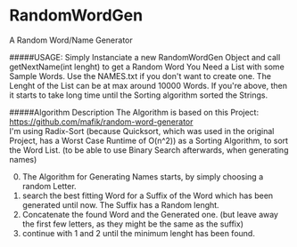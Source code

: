 # RandomWordGen
A Random Word/Name Generator

#####USAGE:
Simply Instanciate a new RandomWordGen Object and call getNextName(int lenght) to get a Random Word
You Need a List with some Sample Words. Use the NAMES.txt if you don't want to create one. 
The Lenght of the List can be at max around 10000 Words. If you're above, then it starts to take long time until the Sorting algorithm sorted the Strings.

#####Algorithm Description
The Algorithm is based on this Project: https://github.com/mafik/random-word-generator <br>
I'm  using Radix-Sort (because Quicksort, which was used in the original Project, has a Worst Case Runtime of O(n^2)) as a Sorting Algorithm, to sort the Word List. (to be able to use Binary Search afterwards, when generating names) 

0. The Algorithm for Generating Names starts, by simply choosing a random Letter.
1. search the best fitting Word for a Suffix of the Word which has been generated until now. The Suffix has a Random lenght.
2. Concatenate the found Word and the Generated one. (but leave away the first few letters, as they might be the same as the suffix)
3. continue with 1 and 2 until the minimum lenght has been found.
